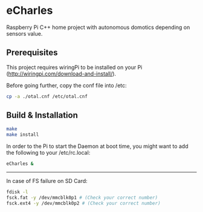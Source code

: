 # eCharles

Raspberry Pi C++ home project with autonomous domotics depending on sensors value.

## Prerequisites
This project requires wiringPi to be installed on your Pi (http://wiringpi.com/download-and-install/).

Before going further, copy the conf file into /etc:
```sh
cp -a ./otal.cnf /etc/otal.cnf
```

## Build & Installation

```sh
make
make install
```

In order to the Pi to start the Daemon at boot time, you might want to add the following to your /etc/rc.local:

```sh
eCharles &
```

-----

In case of FS failure on SD Card:

```sh
fdisk -l
fsck.fat -y /dev/mmcblk0p1 # (Check your correct number)
fsck.ext4 -y /dev/mmcblk0p2 # (Check your correct number)
```
